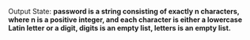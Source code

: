 Output State: **password is a string consisting of exactly n characters, where n is a positive integer, and each character is either a lowercase Latin letter or a digit, digits is an empty list, letters is an empty list.**